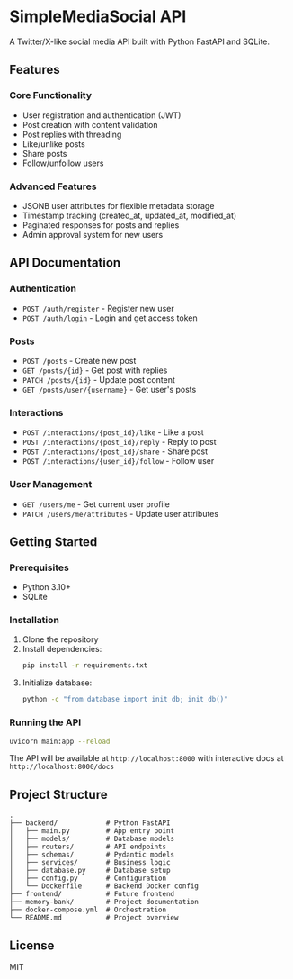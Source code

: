 # SimpleMediaSocial API

A Twitter/X-like social media API built with Python FastAPI and SQLite.

## Features

### Core Functionality
- User registration and authentication (JWT)
- Post creation with content validation
- Post replies with threading
- Like/unlike posts
- Share posts
- Follow/unfollow users

### Advanced Features
- JSONB user attributes for flexible metadata storage
- Timestamp tracking (created_at, updated_at, modified_at)
- Paginated responses for posts and replies
- Admin approval system for new users

## API Documentation

### Authentication
- `POST /auth/register` - Register new user
- `POST /auth/login` - Login and get access token

### Posts
- `POST /posts` - Create new post
- `GET /posts/{id}` - Get post with replies
- `PATCH /posts/{id}` - Update post content
- `GET /posts/user/{username}` - Get user's posts

### Interactions
- `POST /interactions/{post_id}/like` - Like a post
- `POST /interactions/{post_id}/reply` - Reply to post  
- `POST /interactions/{post_id}/share` - Share post
- `POST /interactions/{user_id}/follow` - Follow user

### User Management
- `GET /users/me` - Get current user profile
- `PATCH /users/me/attributes` - Update user attributes

## Getting Started

### Prerequisites
- Python 3.10+
- SQLite

### Installation
1. Clone the repository
2. Install dependencies:
   ```bash
   pip install -r requirements.txt
   ```
3. Initialize database:
   ```bash
   python -c "from database import init_db; init_db()"
   ```

### Running the API
```bash
uvicorn main:app --reload
```

The API will be available at `http://localhost:8000` with interactive docs at `http://localhost:8000/docs`

## Project Structure
```
.
├── backend/            # Python FastAPI
│   ├── main.py         # App entry point  
│   ├── models/         # Database models
│   ├── routers/        # API endpoints
│   ├── schemas/        # Pydantic models
│   ├── services/       # Business logic
│   ├── database.py     # Database setup
│   ├── config.py       # Configuration
│   └── Dockerfile      # Backend Docker config
├── frontend/           # Future frontend
├── memory-bank/        # Project documentation
├── docker-compose.yml  # Orchestration
└── README.md           # Project overview
```

## License
MIT
